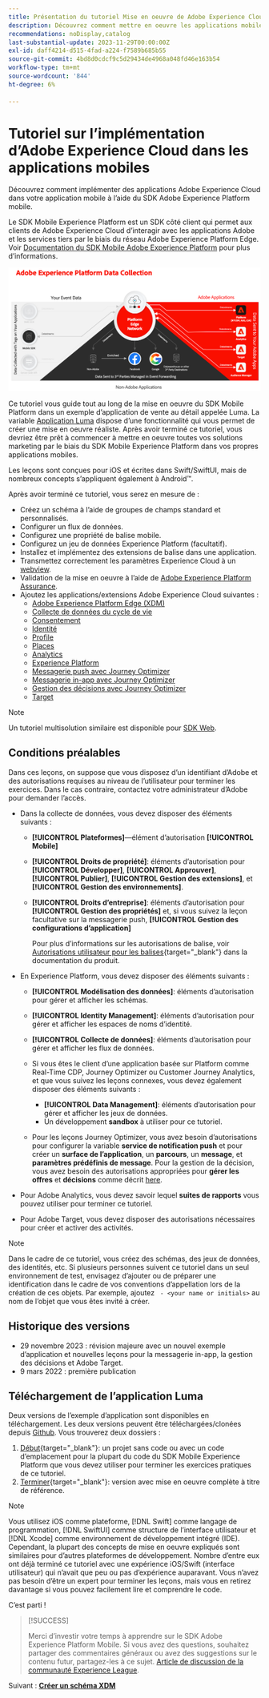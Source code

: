 ```yaml
---
title: Présentation du tutoriel Mise en oeuvre de Adobe Experience Cloud dans les applications mobiles
description: Découvrez comment mettre en oeuvre les applications mobiles Adobe Experience Cloud. Ce tutoriel vous guide tout au long d’une mise en oeuvre d’applications Experience Cloud dans un exemple d’application Swift.
recommendations: noDisplay,catalog
last-substantial-update: 2023-11-29T00:00:00Z
exl-id: daff4214-d515-4fad-a224-f7589b685b55
source-git-commit: 4bd8d0cdcf9c5d29434de4968a048fd46e163b54
workflow-type: tm+mt
source-wordcount: '844'
ht-degree: 6%

---
```


# Tutoriel sur l’implémentation d’Adobe Experience Cloud dans les applications mobiles

Découvrez comment implémenter des applications Adobe Experience Cloud dans votre application mobile à l’aide du SDK Adobe Experience Platform mobile.

Le SDK Mobile Experience Platform est un SDK côté client qui permet aux clients de Adobe Experience Cloud d’interagir avec les applications Adobe et les services tiers par le biais du réseau Adobe Experience Platform Edge. Voir [Documentation du SDK Mobile Adobe Experience Platform](https://developer.adobe.com/client-sdks/home/) pour plus d’informations.

![Architecture](assets/architecture.png)


Ce tutoriel vous guide tout au long de la mise en oeuvre du SDK Mobile Platform dans un exemple d’application de vente au détail appelée Luma. La variable [Application Luma](https://github.com/Adobe-Marketing-Cloud/Luma-iOS-Mobile-App) dispose d’une fonctionnalité qui vous permet de créer une mise en oeuvre réaliste. Après avoir terminé ce tutoriel, vous devriez être prêt à commencer à mettre en oeuvre toutes vos solutions marketing par le biais du SDK Mobile Experience Platform dans vos propres applications mobiles.

Les leçons sont conçues pour iOS et écrites dans Swift/SwiftUI, mais de nombreux concepts s’appliquent également à Android™.

Après avoir terminé ce tutoriel, vous serez en mesure de :

* Créez un schéma à l’aide de groupes de champs standard et personnalisés.
* Configurer un flux de données.
* Configurez une propriété de balise mobile.
* Configurez un jeu de données Experience Platform (facultatif).
* Installez et implémentez des extensions de balise dans une application.
* Transmettez correctement les paramètres Experience Cloud à un [webview](web-views.md).
* Validation de la mise en oeuvre à l’aide de [Adobe Experience Platform Assurance](assurance.md).
* Ajoutez les applications/extensions Adobe Experience Cloud suivantes :
   * [Adobe Experience Platform Edge (XDM)](events.md)
   * [Collecte de données du cycle de vie](lifecycle-data.md)
   * [Consentement](consent.md)
   * [Identité](identity.md)
   * [Profile](profile.md)
   * [Places](places.md)
   * [Analytics](analytics.md)
   * [Experience Platform](platform.md)
   * [Messagerie push avec Journey Optimizer](journey-optimizer-push.md)
   * [Messagerie in-app avec Journey Optimizer](journey-optimizer-inapp.md)
   * [Gestion des décisions avec Journey Optimizer](journey-optimizer-offers.md)
   * [Target](target.md)


>[!NOTE]
>
>Un tutoriel multisolution similaire est disponible pour [SDK Web](../tutorial-web-sdk/overview.md).

## Conditions préalables

Dans ces leçons, on suppose que vous disposez d’un identifiant d’Adobe et des autorisations requises au niveau de l’utilisateur pour terminer les exercices. Dans le cas contraire, contactez votre administrateur d’Adobe pour demander l’accès.

* Dans la collecte de données, vous devez disposer des éléments suivants :
   * **[!UICONTROL Plateformes]**—élément d’autorisation **[!UICONTROL Mobile]**
   * **[!UICONTROL Droits de propriété]**: éléments d’autorisation pour **[!UICONTROL Développer]**, **[!UICONTROL Approuver]**, **[!UICONTROL Publier]**, **[!UICONTROL Gestion des extensions]**, et **[!UICONTROL Gestion des environnements]**.
   * **[!UICONTROL Droits d’entreprise]**: éléments d’autorisation pour **[!UICONTROL Gestion des propriétés]** et, si vous suivez la leçon facultative sur la messagerie push, **[!UICONTROL Gestion des configurations d’application]**

     Pour plus d’informations sur les autorisations de balise, voir [Autorisations utilisateur pour les balises](https://experienceleague.adobe.com/docs/experience-platform/tags/admin/user-permissions.html?lang=fr){target="_blank"} dans la documentation du produit.
* En Experience Platform, vous devez disposer des éléments suivants :
   * **[!UICONTROL Modélisation des données]**: éléments d’autorisation pour gérer et afficher les schémas.
   * **[!UICONTROL Identity Management]**: éléments d’autorisation pour gérer et afficher les espaces de noms d’identité.
   * **[!UICONTROL Collecte de données]**: éléments d’autorisation pour gérer et afficher les flux de données.

   * Si vous êtes le client d’une application basée sur Platform comme Real-Time CDP, Journey Optimizer ou Customer Journey Analytics, et que vous suivez les leçons connexes, vous devez également disposer des éléments suivants :
      * **[!UICONTROL Data Management]**: éléments d’autorisation pour gérer et afficher les jeux de données.
      * Un développement **sandbox** à utiliser pour ce tutoriel.

   * Pour les leçons Journey Optimizer, vous avez besoin d’autorisations pour configurer la variable **service de notification push** et pour créer un **surface de l’application**, un **parcours**, un **message**, et **paramètres prédéfinis de message**. Pour la gestion de la décision, vous avez besoin des autorisations appropriées pour **gérer les offres** et **décisions** comme décrit [here](https://experienceleague.adobe.com/docs/journey-optimizer/using/access-control/privacy/high-low-permissions.html?lang=en#decisions-permissions).

* Pour Adobe Analytics, vous devez savoir lequel **suites de rapports** vous pouvez utiliser pour terminer ce tutoriel.

* Pour Adobe Target, vous devez disposer des autorisations nécessaires pour créer et activer des activités.


>[!NOTE]
>
>Dans le cadre de ce tutoriel, vous créez des schémas, des jeux de données, des identités, etc. Si plusieurs personnes suivent ce tutoriel dans un seul environnement de test, envisagez d’ajouter ou de préparer une identification dans le cadre de vos conventions d’appellation lors de la création de ces objets. Par exemple, ajoutez ` - <your name or initials>` au nom de l’objet que vous êtes invité à créer.

## Historique des versions

* 29 novembre 2023 : révision majeure avec un nouvel exemple d’application et nouvelles leçons pour la messagerie in-app, la gestion des décisions et Adobe Target.
* 9 mars 2022 : première publication

## Téléchargement de l’application Luma

Deux versions de l’exemple d’application sont disponibles en téléchargement. Les deux versions peuvent être téléchargées/clonées depuis [Github](https://github.com/Adobe-Marketing-Cloud/Luma-iOS-Mobile-App). Vous trouverez deux dossiers :


1. [Début](https://github.com/Adobe-Marketing-Cloud/Luma-iOS-Mobile-App){target="_blank"}: un projet sans code ou avec un code d’emplacement pour la plupart du code du SDK Mobile Experience Platform que vous devez utiliser pour terminer les exercices pratiques de ce tutoriel.
1. [Terminer](https://github.com/Adobe-Marketing-Cloud/Luma-iOS-Mobile-App){target="_blank"}: version avec mise en oeuvre complète à titre de référence.


>[!NOTE]
>
>Vous utilisez iOS comme plateforme, [!DNL Swift] comme langage de programmation, [!DNL SwiftUI] comme structure de l’interface utilisateur et [!DNL Xcode] comme environnement de développement intégré (IDE). Cependant, la plupart des concepts de mise en oeuvre expliqués sont similaires pour d’autres plateformes de développement. Nombre d’entre eux ont déjà terminé ce tutoriel avec une expérience iOS/Swift (interface utilisateur) qui n’avait que peu ou pas d’expérience auparavant. Vous n’avez pas besoin d’être un expert pour terminer les leçons, mais vous en retirez davantage si vous pouvez facilement lire et comprendre le code.


C’est parti !

>[!SUCCESS]
>
>Merci d’investir votre temps à apprendre sur le SDK Adobe Experience Platform Mobile. Si vous avez des questions, souhaitez partager des commentaires généraux ou avez des suggestions sur le contenu futur, partagez-les à ce sujet. [Article de discussion de la communauté Experience League](https://experienceleaguecommunities.adobe.com/t5/adobe-experience-platform-data/tutorial-discussion-implement-adobe-experience-cloud-in-mobile/td-p/443796).

Suivant : **[Créer un schéma XDM](create-schema.md)**
